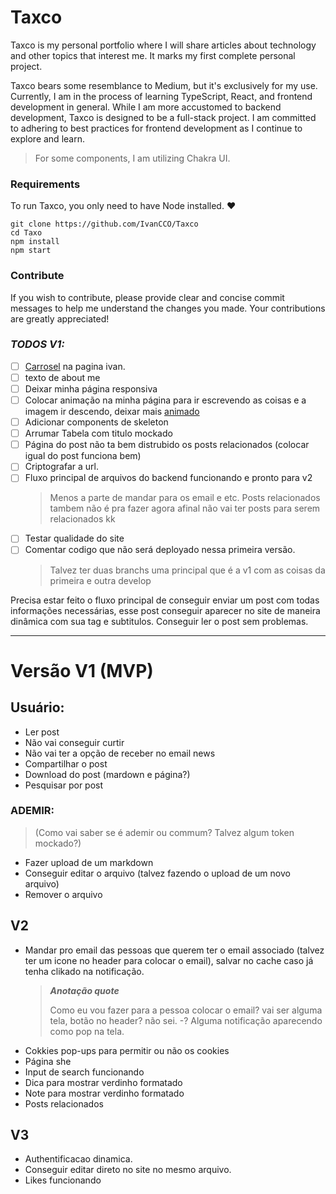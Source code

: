 # Taxco

Taxco is my personal portfolio where I will share articles about technology and other topics that interest me. It marks my first complete personal project.

Taxco bears some resemblance to Medium, but it's exclusively for my use. Currently, I am in the process of learning TypeScript, React, and frontend development in general. While I am more accustomed to backend development, Taxco is designed to be a full-stack project. I am committed to adhering to best practices for frontend development as I continue to explore and learn.

> For some components, I am utilizing Chakra UI.

### Requirements

To run Taxco, you only need to have Node installed. ❤

    git clone https://github.com/IvanCCO/Taxco
    cd Taxo
    npm install
    npm start

### Contribute

If you wish to contribute, please provide clear and concise commit messages to help me understand the changes you made. Your contributions are greatly appreciated!

### **_TODOS V1:_**

- [ ] [Carrosel](https://www.react-fast-marquee.com/) na pagina ivan.
- [ ] texto de about me
- [ ] Deixar minha página responsiva
- [ ] Colocar animação na minha página para ir escrevendo as coisas e a imagem ir descendo, deixar mais [animado](https://youtu.be/vqXLGX0szIQ?t=16914)
- [ ] Adicionar components de skeleton
- [ ] Arrumar Tabela com titulo mockado
- [ ] Página do post não ta bem distrubido os posts relacionados (colocar igual do post funciona bem)
- [ ] Criptografar a url.
- [ ] Fluxo principal de arquivos do backend funcionando e pronto para v2
  > Menos a parte de mandar para os email e etc. Posts relacionados tambem não é pra fazer agora afinal não vai ter posts para serem relacionados kk
- [ ] Testar qualidade do site
- [ ] Comentar codigo que não será deployado nessa primeira versão.
  > Talvez ter duas branchs uma principal que é a v1 com as coisas da primeira e outra develop

Precisa estar feito o fluxo principal de conseguir enviar um post com todas informações necessárias, esse post conseguir aparecer no site de maneira dinâmica com sua tag e subtitulos.
Conseguir ler o post sem problemas.

---

# **Versão V1 (MVP)**

## Usuário:

- Ler post
- Não vai conseguir curtir
- Não vai ter a opção de receber no email news
- Compartilhar o post
- Download do post (mardown e página?)
- Pesquisar por post

### ADEMIR:

> (Como vai saber se é ademir ou commum? Talvez algum token mockado?)

- Fazer upload de um markdown
- Conseguir editar o arquivo (talvez fazendo o upload de um novo arquivo)
- Remover o arquivo

## **V2**

- Mandar pro email das pessoas que querem ter o email associado (talvez ter um icone no header para colocar o email), salvar no cache caso já tenha clikado na notificação.
  > **_Anotação quote_**
  >
  > Como eu vou fazer para a pessoa colocar o email? vai ser alguma tela, botão no header? não sei. -? Alguma notificação aparecendo como pop na tela.
- Cokkies pop-ups para permitir ou não os cookies
- Página she
- Input de search funcionando
- Dica para mostrar verdinho formatado
- Note para mostrar verdinho formatado
- Posts relacionados

## **V3**

- Authentificacao dinamica.
- Conseguir editar direto no site no mesmo arquivo.
- Likes funcionando
